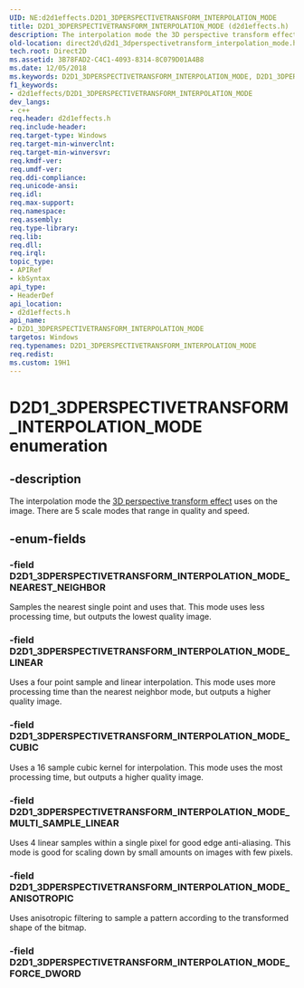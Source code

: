 ```yaml
---
UID: NE:d2d1effects.D2D1_3DPERSPECTIVETRANSFORM_INTERPOLATION_MODE
title: D2D1_3DPERSPECTIVETRANSFORM_INTERPOLATION_MODE (d2d1effects.h)
description: The interpolation mode the 3D perspective transform effect uses on the image. There are 5 scale modes that range in quality and speed.
old-location: direct2d\d2d1_3dperspectivetransform_interpolation_mode.htm
tech.root: Direct2D
ms.assetid: 3B78FAD2-C4C1-4093-8314-8C079D01A4B8
ms.date: 12/05/2018
ms.keywords: D2D1_3DPERSPECTIVETRANSFORM_INTERPOLATION_MODE, D2D1_3DPERSPECTIVETRANSFORM_INTERPOLATION_MODE enumeration [Direct2D], D2D1_3DPERSPECTIVETRANSFORM_INTERPOLATION_MODE_ANISOTROPIC, D2D1_3DPERSPECTIVETRANSFORM_INTERPOLATION_MODE_CUBIC, D2D1_3DPERSPECTIVETRANSFORM_INTERPOLATION_MODE_LINEAR, D2D1_3DPERSPECTIVETRANSFORM_INTERPOLATION_MODE_MULTI_SAMPLE_LINEAR, D2D1_3DPERSPECTIVETRANSFORM_INTERPOLATION_MODE_NEAREST_NEIGHBOR, d2d1effects/D2D1_3DPERSPECTIVETRANSFORM_INTERPOLATION_MODE, d2d1effects/D2D1_3DPERSPECTIVETRANSFORM_INTERPOLATION_MODE_ANISOTROPIC, d2d1effects/D2D1_3DPERSPECTIVETRANSFORM_INTERPOLATION_MODE_CUBIC, d2d1effects/D2D1_3DPERSPECTIVETRANSFORM_INTERPOLATION_MODE_LINEAR, d2d1effects/D2D1_3DPERSPECTIVETRANSFORM_INTERPOLATION_MODE_MULTI_SAMPLE_LINEAR, d2d1effects/D2D1_3DPERSPECTIVETRANSFORM_INTERPOLATION_MODE_NEAREST_NEIGHBOR, direct2d.d2d1_3dperspectivetransform_interpolation_mode
f1_keywords:
- d2d1effects/D2D1_3DPERSPECTIVETRANSFORM_INTERPOLATION_MODE
dev_langs:
- c++
req.header: d2d1effects.h
req.include-header: 
req.target-type: Windows
req.target-min-winverclnt: 
req.target-min-winversvr: 
req.kmdf-ver: 
req.umdf-ver: 
req.ddi-compliance: 
req.unicode-ansi: 
req.idl: 
req.max-support: 
req.namespace: 
req.assembly: 
req.type-library: 
req.lib: 
req.dll: 
req.irql: 
topic_type:
- APIRef
- kbSyntax
api_type:
- HeaderDef
api_location:
- d2d1effects.h
api_name:
- D2D1_3DPERSPECTIVETRANSFORM_INTERPOLATION_MODE
targetos: Windows
req.typenames: D2D1_3DPERSPECTIVETRANSFORM_INTERPOLATION_MODE
req.redist: 
ms.custom: 19H1
---
```


# D2D1_3DPERSPECTIVETRANSFORM_INTERPOLATION_MODE enumeration


## -description


The interpolation mode the <a href="https://docs.microsoft.com/windows/desktop/Direct2D/3d-perspective-transform">3D perspective transform effect</a> uses on the image.
          There are 5 scale modes that range in quality and speed.
        


## -enum-fields




### -field D2D1_3DPERSPECTIVETRANSFORM_INTERPOLATION_MODE_NEAREST_NEIGHBOR

Samples the nearest single point and uses that. This mode uses less processing time, but outputs the lowest quality image.


### -field D2D1_3DPERSPECTIVETRANSFORM_INTERPOLATION_MODE_LINEAR

Uses a four point sample and linear interpolation. This mode uses more processing time than the nearest neighbor mode, but outputs a higher quality image.


### -field D2D1_3DPERSPECTIVETRANSFORM_INTERPOLATION_MODE_CUBIC

Uses a 16 sample cubic kernel for interpolation. This mode uses the most processing time, but outputs a higher quality image. 


### -field D2D1_3DPERSPECTIVETRANSFORM_INTERPOLATION_MODE_MULTI_SAMPLE_LINEAR

Uses 4 linear samples within a single pixel for good edge anti-aliasing. This mode is good for scaling down by small amounts on images with few pixels.


### -field D2D1_3DPERSPECTIVETRANSFORM_INTERPOLATION_MODE_ANISOTROPIC

Uses anisotropic filtering to sample a pattern according to the transformed shape of the bitmap.


### -field D2D1_3DPERSPECTIVETRANSFORM_INTERPOLATION_MODE_FORCE_DWORD



